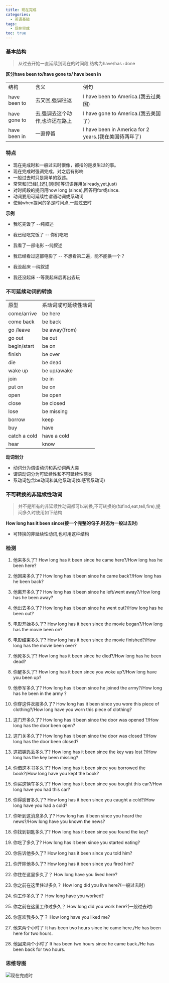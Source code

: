 ```yaml
---
title: 现在完成
categories:
  - 英语基础
tags:
  - 现在完成
toc: true 
---
```







### 基本结构


> 从过去开始一直延续到现在的时间段,结构为have/has+done

**区分have been to/have gone to/ have been in**

||||
|--|--|--|
|结构|含义|例句|
| have been to  |去又回,强调往返| I have been to America.(我去过美国)|
|have gone to|去,强调去这个动作,也许还在路上|I have gone to America.(我去美国了)|
|have been in|一直停留| I have been in America for 2 years.(我在美国待两年了)|

### 特点

* 现在完成时和一般过去时很像，都指的是发生过的事。
* 现在完成时强调完成，对之后有影响
* 一般过去时只是简单的叙述。
* 常常和[已经],[还],[刚刚]等词语连用(already,yet,just)
* 对时间段的提问用how long (since),回答用for或since.
* 动词要用可延续性谓语动词或系动词
* 使用when提问的多是时间点,一般过去时

**示例**

* 我吃完饭了              --纯叙述
* 我已经吃完饭了          -- 你们吃吧


* 我看了一部电影          --纯叙述
* 我已经看过这部电影了    -- 不想看第二遍，能不能换一个？


* 我没起床              --纯叙述
* 我还没起床            --等我起床后再出去玩







### 不可延续动词的转换


|||
|--|--|
| 原型|系动词或可延续性动词|
|come/arrive|be here|
|come back|be back|
|go /leave|be away(from)|
|go out|be out|
|begin/start|be on|
|finish|be over|
|die|be dead|
|wake up|be up/awake|
|join|be in|
|put on|be on|
|open|be open|
|close|be closed|
|lose|be missing|
|borrow|keep|
|buy|have|
|catch a cold|have a cold|
|hear|know|



**动词划分**

* 动词分为谓语动词和系动词两大类
* 谓语动词分为可延续性和不可延续性两类
* 系动词包含be动词和其他系动词(如感官系动词)

### 不可转换的非延续性动词

> 并不是所有的非延续性动词都可以转换,不可转换的(如find,eat,tell,fire),提问多久时使用如下结构

  **How long has it been since(接一个完整的句子,时态为一般过去时)**

  * 可转换的非延续性动词,也可用这种结构









### 检测

1. 他来多久了?  How long has it been since he came here?/How long has he been here?
2. 他回来多久了? How long has it been since he came back?/How long has he been back?
3. 他离开多久了? How long has it been since he left/went away?/How long has he been away?
4. 他出去多久了? How long has it been since he went out?/How long has he been out?
5. 电影开始多久了?  How long has it been since the movie began?/How long has the movie been on?
6. 电影结束多久了? How long has it been since the movie finished?/How long has the movie been over?
7. 他死多久了? How long has it been since he died?/How long has he been dead?
8. 你醒多久了?  How long has it been since you woke up?/How long have you been up?
9. 他参军多久了? How long has it been since he joined the army?/How long has he been in the army ?
10. 你穿这件衣服多久了? How long has it been since you wore this piece of clothing?/How long have you worn this piece of clothing?
11. 这门开多久了?  How long has it been since  the door was opened ?/How long has the door been open?
12. 这门关多久了?  How long has it been since  the door was closed ?/How long has the door been closed?
13. 这把钥匙丢多久了?  How long has it been since  the key was lost ?/How long has the key been missing?
14. 你借这本书多久了?  How long has it been since  you borrowed the book?/How long have you kept the book?
15. 你买这辆车多久了? How long has it been since  you bought this car?/How long have you had this car?
16. 你得感冒多久了? How long has it been since  you caught a cold?/How long have you had a cold?
17. 你听到这消息多久了? How long has it been since  you heard the news?/How long have you known the news? 
18. 你找到钥匙多久了? How long has it been since  you found the key?
19. 你吃了多久了? How long has it been since  you started eating?
20. 你告诉他多久了? How long has it been since  you told him?
21. 你开除他多久了? How long has it been since  you fired him?

22. 你住在这里多久了？   How long have you lived here?
23. 你之前在这里住过多久？  How long did you live here?(一般过去时)
24. 你工作多久了？ How long have you worked?
25. 你之前在这里工作过多久？ How long did you work here?(一般过去时)
26. 你喜欢我多久了？ How long have you liked me?


27. 他来两个小时了 It has been  two hours since he came here./He has been here for two hours. 
28. 他回来两个小时了 It has been  two hours since he came back./He has been back for two hours. 


### 思维导图


<picture>
  <source srcset="/img/xmind-png/现在完成时.webp"> </source>
  <img src="/img/xmind-png/现在完成时.png" alt="现在完成时">
</picture>


<!-- ![现在完成时](/img/xmind-png/现在完成时.png) -->